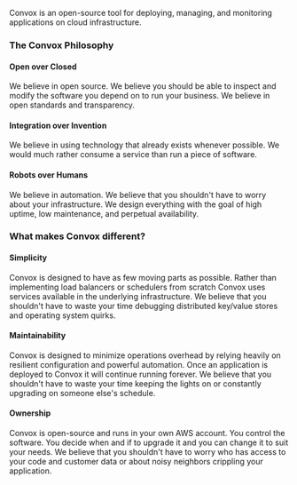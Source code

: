 Convox is an open-source tool for deploying, managing, and monitoring applications on cloud infrastructure.

### The Convox Philosophy

#### Open over Closed

We believe in open source. We believe you should be able to inspect and modify the software you depend on to run your business. We believe in open standards and transparency.

#### Integration over Invention

We believe in using technology that already exists whenever possible. We would much rather consume a service than run a piece of software. 

#### Robots over Humans

We believe in automation. We believe that you shouldn't have to worry about your infrastructure. We design everything with the goal of high uptime, low maintenance, and perpetual availability.

### What makes Convox different?

#### Simplicity

Convox is designed to have as few moving parts as possible. Rather than implementing load balancers or schedulers from scratch Convox uses services available in the underlying infrastructure. We believe that you shouldn't have to waste your time debugging distributed key/value stores and operating system quirks.

#### Maintainability

Convox is designed to minimize operations overhead by relying heavily on resilient configuration and powerful automation. Once an application is deployed to Convox it will continue running forever. We believe that you shouldn't have to waste your time keeping the lights on or constantly upgrading on someone else's schedule.

#### Ownership

Convox is open-source and runs in your own AWS account. You control the software. You decide when and if to upgrade it and you can change it to suit your needs. We believe that you shouldn't have to worry who has access to your code and customer data or about noisy neighbors crippling your application.

